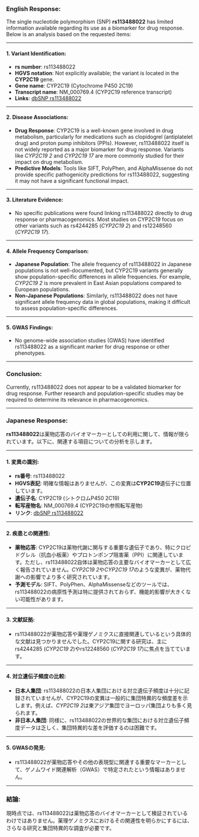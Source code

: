 ### English Response:

The single nucleotide polymorphism (SNP) **rs113488022** has limited information available regarding its use as a biomarker for drug response. Below is an analysis based on the requested items:

---

#### 1. Variant Identification:
- **rs number**: rs113488022
- **HGVS notation**: Not explicitly available; the variant is located in the **CYP2C19** gene.
- **Gene name**: CYP2C19 (Cytochrome P450 2C19)
- **Transcript name**: NM_000769.4 (CYP2C19 reference transcript)
- **Links**: [dbSNP rs113488022](https://www.ncbi.nlm.nih.gov/snp/rs113488022)

---

#### 2. Disease Associations:
- **Drug Response**: CYP2C19 is a well-known gene involved in drug metabolism, particularly for medications such as clopidogrel (antiplatelet drug) and proton pump inhibitors (PPIs). However, rs113488022 itself is not widely reported as a major biomarker for drug response. Variants like *CYP2C19* *2* and *CYP2C19* *17* are more commonly studied for their impact on drug metabolism.
- **Predictive Models**: Tools like SIFT, PolyPhen, and AlphaMissense do not provide specific pathogenicity predictions for rs113488022, suggesting it may not have a significant functional impact.

---

#### 3. Literature Evidence:
- No specific publications were found linking rs113488022 directly to drug response or pharmacogenomics. Most studies on CYP2C19 focus on other variants such as rs4244285 (*CYP2C19* *2*) and rs12248560 (*CYP2C19* *17*).

---

#### 4. Allele Frequency Comparison:
- **Japanese Population**: The allele frequency of rs113488022 in Japanese populations is not well-documented, but CYP2C19 variants generally show population-specific differences in allele frequencies. For example, *CYP2C19* *2* is more prevalent in East Asian populations compared to European populations.
- **Non-Japanese Populations**: Similarly, rs113488022 does not have significant allele frequency data in global populations, making it difficult to assess population-specific differences.

---

#### 5. GWAS Findings:
- No genome-wide association studies (GWAS) have identified rs113488022 as a significant marker for drug response or other phenotypes.

---

### Conclusion:
Currently, rs113488022 does not appear to be a validated biomarker for drug response. Further research and population-specific studies may be required to determine its relevance in pharmacogenomics.

---

### Japanese Response:

**rs113488022**は薬物応答のバイオマーカーとしての利用に関して、情報が限られています。以下に、関連する項目についての分析を示します。

---

#### 1. 変異の識別:
- **rs番号**: rs113488022
- **HGVS表記**: 明確な情報はありませんが、この変異は**CYP2C19**遺伝子に位置しています。
- **遺伝子名**: CYP2C19 (シトクロムP450 2C19)
- **転写産物名**: NM_000769.4 (CYP2C19の参照転写産物)
- **リンク**: [dbSNP rs113488022](https://www.ncbi.nlm.nih.gov/snp/rs113488022)

---

#### 2. 疾患との関連性:
- **薬物応答**: CYP2C19は薬物代謝に関与する重要な遺伝子であり、特にクロピドグレル（抗血小板薬）やプロトンポンプ阻害薬（PPI）に関連しています。ただし、rs113488022自体は薬物応答の主要なバイオマーカーとして広く報告されていません。*CYP2C19* *2*や*CYP2C19* *17*のような変異が、薬物代謝への影響でより多く研究されています。
- **予測モデル**: SIFT、PolyPhen、AlphaMissenseなどのツールでは、rs113488022の病原性予測は特に提供されておらず、機能的影響が大きくない可能性があります。

---

#### 3. 文献証拠:
- rs113488022が薬物応答や薬理ゲノミクスに直接関連しているという具体的な文献は見つかりませんでした。CYP2C19に関する研究は、主にrs4244285 (*CYP2C19* *2*)やrs12248560 (*CYP2C19* *17*)に焦点を当てています。

---

#### 4. 対立遺伝子頻度の比較:
- **日本人集団**: rs113488022の日本人集団における対立遺伝子頻度は十分に記録されていませんが、CYP2C19の変異は一般的に集団特異的な頻度差を示します。例えば、*CYP2C19* *2*は東アジア集団でヨーロッパ集団よりも多く見られます。
- **非日本人集団**: 同様に、rs113488022の世界的な集団における対立遺伝子頻度データは乏しく、集団特異的な差を評価するのは困難です。

---

#### 5. GWASの発見:
- rs113488022が薬物応答やその他の表現型に関連する重要なマーカーとして、ゲノムワイド関連解析（GWAS）で特定されたという情報はありません。

---

### 結論:
現時点では、rs113488022は薬物応答のバイオマーカーとして検証されているわけではありません。薬理ゲノミクスにおけるその関連性を明らかにするには、さらなる研究と集団特異的な調査が必要です。

